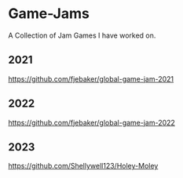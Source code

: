 # Game-Jams
A Collection of Jam Games I have worked on.

## 2021
https://github.com/fjebaker/global-game-jam-2021

## 2022
https://github.com/fjebaker/global-game-jam-2022

## 2023
https://github.com/Shellywell123/Holey-Moley

